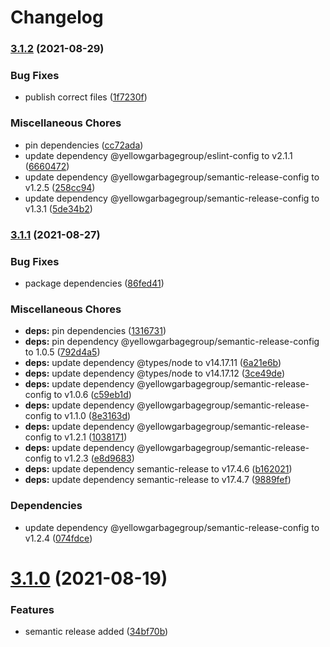# Changelog

### [3.1.2](https://gitlab.com/YellowGarbageGroup/snow-white/snow-white-shared/compare/v3.1.1...v3.1.2) (2021-08-29)


### Bug Fixes

* publish correct files ([1f7230f](https://gitlab.com/YellowGarbageGroup/snow-white/snow-white-shared/commit/1f7230f0169920dca7529d1adbf05fa46a83915a))


### Miscellaneous Chores

* pin dependencies ([cc72ada](https://gitlab.com/YellowGarbageGroup/snow-white/snow-white-shared/commit/cc72ada34a256321e8f71b4e95ae00517662f19b))
* update dependency @yellowgarbagegroup/eslint-config to v2.1.1 ([6660472](https://gitlab.com/YellowGarbageGroup/snow-white/snow-white-shared/commit/66604722687451bc29fdf34809fdc214f7c372cf))
* update dependency @yellowgarbagegroup/semantic-release-config to v1.2.5 ([258cc94](https://gitlab.com/YellowGarbageGroup/snow-white/snow-white-shared/commit/258cc94f8cb497f2d0acc039481e9278acafd5c0))
* update dependency @yellowgarbagegroup/semantic-release-config to v1.3.1 ([5de34b2](https://gitlab.com/YellowGarbageGroup/snow-white/snow-white-shared/commit/5de34b27b2cc5f38053de62471f7e7a6f94c3bf0))

### [3.1.1](https://gitlab.com/YellowGarbageGroup/snow-white/snow-white-shared/compare/v3.1.0...v3.1.1) (2021-08-27)


### Bug Fixes

* package dependencies ([86fed41](https://gitlab.com/YellowGarbageGroup/snow-white/snow-white-shared/commit/86fed41617512e050656caf049639c93c4b357d6))


### Miscellaneous Chores

* **deps:** pin dependencies ([1316731](https://gitlab.com/YellowGarbageGroup/snow-white/snow-white-shared/commit/1316731c1e38789a90789f993501e85e55b28904))
* **deps:** pin dependency @yellowgarbagegroup/semantic-release-config to 1.0.5 ([792d4a5](https://gitlab.com/YellowGarbageGroup/snow-white/snow-white-shared/commit/792d4a5e824bc881de68641ced16e62bce15e428))
* **deps:** update dependency @types/node to v14.17.11 ([6a21e6b](https://gitlab.com/YellowGarbageGroup/snow-white/snow-white-shared/commit/6a21e6b32105df260ed17488f941c50e172c808a))
* **deps:** update dependency @types/node to v14.17.12 ([3ce49de](https://gitlab.com/YellowGarbageGroup/snow-white/snow-white-shared/commit/3ce49de95475be3c424ef37457879a3b1c5da44b))
* **deps:** update dependency @yellowgarbagegroup/semantic-release-config to v1.0.6 ([c59eb1d](https://gitlab.com/YellowGarbageGroup/snow-white/snow-white-shared/commit/c59eb1d48d64e4d0ca3ffe2f51294a6afadb2bd2))
* **deps:** update dependency @yellowgarbagegroup/semantic-release-config to v1.1.0 ([8e3163d](https://gitlab.com/YellowGarbageGroup/snow-white/snow-white-shared/commit/8e3163d3b0aa0614eb30435563b30d623c270def))
* **deps:** update dependency @yellowgarbagegroup/semantic-release-config to v1.2.1 ([1038171](https://gitlab.com/YellowGarbageGroup/snow-white/snow-white-shared/commit/10381714b2a05c0e229e4a41f42dc62135d78e20))
* **deps:** update dependency @yellowgarbagegroup/semantic-release-config to v1.2.3 ([e8d9683](https://gitlab.com/YellowGarbageGroup/snow-white/snow-white-shared/commit/e8d96838a779a7a9daaefa42b16eb04deb3032b2))
* **deps:** update dependency semantic-release to v17.4.6 ([b162021](https://gitlab.com/YellowGarbageGroup/snow-white/snow-white-shared/commit/b162021dcab9e8425e495abf2f825fa287be03b2))
* **deps:** update dependency semantic-release to v17.4.7 ([9889fef](https://gitlab.com/YellowGarbageGroup/snow-white/snow-white-shared/commit/9889fefa4857ca82fd0136e129264dff0b64db15))


### Dependencies

* update dependency @yellowgarbagegroup/semantic-release-config to v1.2.4 ([074fdce](https://gitlab.com/YellowGarbageGroup/snow-white/snow-white-shared/commit/074fdce0129583d10de5e9e81fdaf42627842a3f))

# [3.1.0](https://gitlab.com/YellowGarbageGroup/snow-white/snow-white-shared/compare/v3.0.1...v3.1.0) (2021-08-19)


### Features

* semantic release added ([34bf70b](https://gitlab.com/YellowGarbageGroup/snow-white/snow-white-shared/commit/34bf70b88f7fbf443fca3d6bb87fbbad49903adb))
